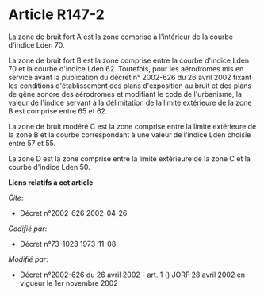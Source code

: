 # Article R147-2

La zone de bruit fort A est la zone comprise à l'intérieur de la courbe d'indice Lden 70.

La zone de bruit fort B est la zone comprise entre la courbe d'indice Lden 70 et la courbe d'indice Lden 62. Toutefois, pour
les aérodromes mis en service avant la publication du décret n° 2002-626 du 26 avril 2002 fixant les conditions
d'établissement des plans d'exposition au bruit et des plans de gêne sonore des aérodromes et modifiant le code de
l'urbanisme, la valeur de l'indice servant à la délimitation de la limite extérieure de la zone B est comprise entre 65 et
62.

La zone de bruit modéré C est la zone comprise entre la limite extérieure de la zone B et la courbe correspondant à une
valeur de l'indice Lden choisie entre 57 et 55.

La zone D est la zone comprise entre la limite extérieure de la zone C et la courbe d'indice Lden 50.

**Liens relatifs à cet article**

_Cite_:

  - Décret n°2002-626 2002-04-26

_Codifié par_:

  - Décret n°73-1023 1973-11-08

_Modifié par_:

  - Décret n°2002-626 du 26 avril 2002 - art. 1 () JORF 28 avril 2002 en vigueur le 1er novembre 2002
